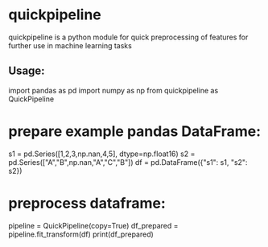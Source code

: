 # quickpipeline
quickpipeline is a python module for quick preprocessing of features for further use in machine learning tasks

## Usage:

  import pandas as pd
  import numpy as np
  from quickpipeline as QuickPipeline

  # prepare example pandas DataFrame:
  s1 = pd.Series([1,2,3,np.nan,4,5], dtype=np.float16)
  s2 = pd.Series(["A","B",np.nan,"A","C","B"])
  df = pd.DataFrame({"s1": s1, "s2": s2})

  # preprocess dataframe:
  pipeline = QuickPipeline(copy=True)
  df_prepared = pipeline.fit_transform(df)
  print(df_prepared)